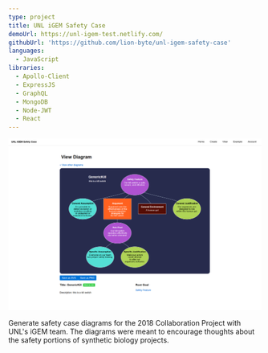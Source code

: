 ```yaml
---
type: project
title: UNL iGEM Safety Case
demoUrl: https://unl-igem-test.netlify.com/
githubUrl: 'https://github.com/lion-byte/unl-igem-safety-case'
languages:
  - JavaScript
libraries:
  - Apollo-Client
  - ExpressJS
  - GraphQL
  - MongoDB
  - Node-JWT
  - React
---
```


![](./unl-igem-safety-case.png)

Generate safety case diagrams for the 2018 Collaboration Project with UNL's iGEM team. The diagrams were meant to encourage thoughts about the safety portions of synthetic biology projects.
